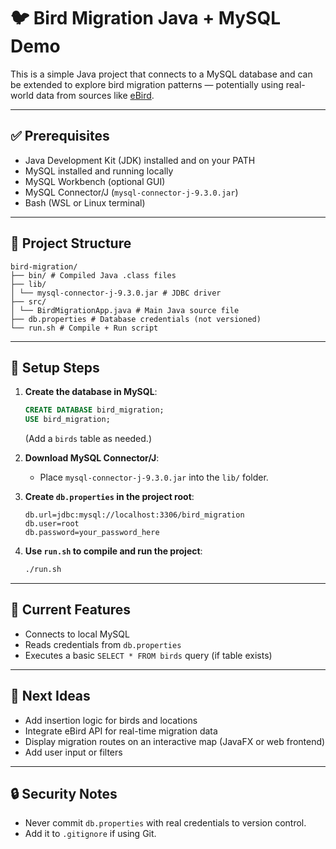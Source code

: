 # 🐦 Bird Migration Java + MySQL Demo

This is a simple Java project that connects to a MySQL database and can be extended to explore bird migration patterns — potentially using real-world data from sources like [eBird](https://documenter.getpostman.com/view/664302/ebird-api-20/2HTbHW).

---

## ✅ Prerequisites

- Java Development Kit (JDK) installed and on your PATH
- MySQL installed and running locally
- MySQL Workbench (optional GUI)
- MySQL Connector/J (`mysql-connector-j-9.3.0.jar`)
- Bash (WSL or Linux terminal)

---

## 📁 Project Structure

    bird-migration/
    ├── bin/ # Compiled Java .class files
    ├── lib/
    │ └── mysql-connector-j-9.3.0.jar # JDBC driver
    ├── src/
    │ └── BirdMigrationApp.java # Main Java source file
    ├── db.properties # Database credentials (not versioned)
    └── run.sh # Compile + Run script

---

## 🔧 Setup Steps

1. **Create the database in MySQL**:
    ```sql
    CREATE DATABASE bird_migration;
    USE bird_migration;
    ```

    (Add a `birds` table as needed.)

2. **Download MySQL Connector/J**:
    - Place `mysql-connector-j-9.3.0.jar` into the `lib/` folder.

3. **Create `db.properties` in the project root**:
    ```properties
    db.url=jdbc:mysql://localhost:3306/bird_migration
    db.user=root
    db.password=your_password_here
    ```

4. **Use `run.sh` to compile and run the project**:
    ```bash
    ./run.sh
    ```

---

## 🚀 Current Features

- Connects to local MySQL
- Reads credentials from `db.properties`
- Executes a basic `SELECT * FROM birds` query (if table exists)

---

## 🧭 Next Ideas

- Add insertion logic for birds and locations
- Integrate eBird API for real-time migration data
- Display migration routes on an interactive map (JavaFX or web frontend)
- Add user input or filters

---

## 🔒 Security Notes

- Never commit `db.properties` with real credentials to version control.
- Add it to `.gitignore` if using Git.

